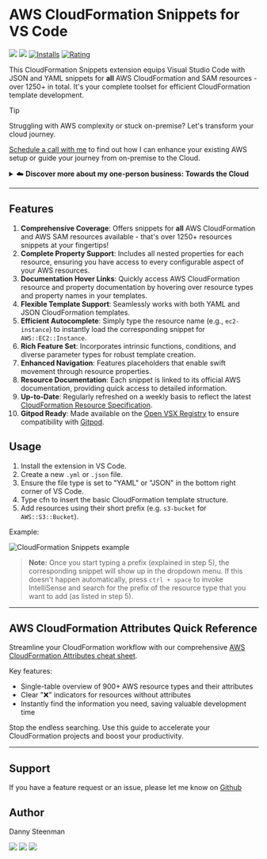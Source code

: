 # AWS CloudFormation Snippets for VS Code

[![](https://img.shields.io/visual-studio-marketplace/v/dannysteenman.cloudformation-yaml-snippets?color=374151&label=Visual%20Studio%20Marketplace&labelColor=000&logo=visual-studio-code&logoColor=0098FF)](https://marketplace.visualstudio.com/items?itemName=dannysteenman.cloudformation-yaml-snippets)
[![](https://img.shields.io/visual-studio-marketplace/v/dannysteenman.cloudformation-yaml-snippets?color=374151&label=Open%20VSX%20Registry&labelColor=000&logo=data:image/svg+xml;base64,PD94bWwgdmVyc2lvbj0iMS4wIiBlbmNvZGluZz0idXRmLTgiPz4KPHN2ZyB2aWV3Qm94PSI0LjYgNSA5Ni4yIDEyMi43IiB4bWxucz0iaHR0cDovL3d3dy53My5vcmcvMjAwMC9zdmciPgogIDxwYXRoIGQ9Ik0zMCA0NC4yTDUyLjYgNUg3LjN6TTQuNiA4OC41aDQ1LjNMMjcuMiA0OS40em01MSAwbDIyLjYgMzkuMiAyMi42LTM5LjJ6IiBmaWxsPSIjYzE2MGVmIi8+CiAgPHBhdGggZD0iTTUyLjYgNUwzMCA0NC4yaDQ1LjJ6TTI3LjIgNDkuNGwyMi43IDM5LjEgMjIuNi0zOS4xem01MSAwTDU1LjYgODguNWg0NS4yeiIgZmlsbD0iI2E2MGVlNSIvPgo8L3N2Zz4=&logoColor=0098FF)](https://open-vsx.org/extension/dannysteenman/cloudformation-yaml-snippets)
[![Installs](https://img.shields.io/visual-studio-marketplace/i/dannysteenman.cloudformation-yaml-snippets 'Currently Installed')](https://marketplace.visualstudio.com/items?itemName=dannysteenman.cloudformation-yaml-snippets)
[![Rating](https://img.shields.io/visual-studio-marketplace/stars/dannysteenman.cloudformation-yaml-snippets)](https://marketplace.visualstudio.com/items?itemName=dannysteenman.cloudformation-yaml-snippets)

This CloudFormation Snippets extension equips Visual Studio Code with JSON and YAML snippets for **all** AWS CloudFormation and SAM resources - over 1250+ in total. It's your complete toolset for efficient CloudFormation template development.

> [!TIP]
> Struggling with AWS complexity or stuck on-premise? Let's transform your cloud journey.
>
> [Schedule a call with me](https://towardsthecloud.com/contact) to find out how I can enhance your existing AWS setup or guide your journey from on-premise to the Cloud.
>
> <details><summary>☁️ <strong>Discover more about my one-person business: Towards the Cloud</strong></summary>
>
> <br/>
>
> Hi, I'm Danny – AWS expert and founder of [Towards the Cloud](https://towardsthecloud.com). With over a decade of hands-on experience, I specialized myself in deploying well-architected, highly scalable and cost-effective AWS Solutions using Infrastructure as Code (IaC).
>
> #### When you work with me, you're getting a package deal of expertise and personalized service:
>
> - **AWS CDK Proficiency**: I bring deep AWS CDK knowledge to the table, ensuring your infrastructure is not just maintainable and scalable, but also fully automated.
> - **AWS Certified**: [Equipped with 7 AWS Certifications](https://www.credly.com/users/dannysteenman/badges), including DevOps Engineer & Solutions Architect Professional, to ensure best practices across diverse cloud scenarios.
> - **Direct Access**: You work with me, not a team of managers. Expect quick decisions and high-quality work.
> - **Tailored Solutions**: Understanding that no two businesses are alike, I Custom-fit cloud infrastructure for your unique needs.
> - **Cost-Effective**: I'll optimize your AWS spending without cutting corners on performance or security.
> - **Seamless CI/CD**: I'll set up smooth CI/CD processes using GitHub Actions, making changes a breeze through Pull Requests.
>
> *My mission is simple: I'll free you from infrastructure headaches so you can focus on what truly matters – your core business.*
>
> Ready to unlock the full potential of AWS Cloud?
>
> <a href="https://towardsthecloud.com/contact"><img alt="Schedule your call" src="https://img.shields.io/badge/schedule%20your%20call-success.svg?style=for-the-badge"/></a>
> </details>

---

## Features

1. **Comprehensive Coverage**: Offers snippets for **all** AWS CloudFormation and AWS SAM resources available - that's over 1250+ resources snippets at your fingertips!
2. **Complete Property Support**: Includes all nested properties for each resource, ensuring you have access to every configurable aspect of your AWS resources.
3. **Documentation Hover Links**: Quickly access AWS CloudFormation resource and property documentation by hovering over resource types and property names in your templates.
4. **Flexible Template Support**: Seamlessly works with both YAML and JSON CloudFormation templates.
5. **Efficient Autocomplete**: Simply type the resource name (e.g., `ec2-instance`) to instantly load the corresponding snippet for `AWS::EC2::Instance`.
6. **Rich Feature Set**: Incorporates intrinsic functions, conditions, and diverse parameter types for robust template creation.
7. **Enhanced Navigation**: Features placeholders that enable swift movement through resource properties.
8. **Resource Documentation**: Each snippet is linked to its official AWS documentation, providing quick access to detailed information.
9. **Up-to-Date**: Regularly refreshed on a weekly basis to reflect the latest [CloudFormation Resource Specification](https://docs.aws.amazon.com/AWSCloudFormation/latest/UserGuide/cfn-resource-specification.html).
10. **Gitpod Ready**: Made available on the [Open VSX Registry](https://open-vsx.org/extension/dannysteenman/cloudformation-yaml-snippets) to ensure compatibility with [Gitpod](https://github.com/dannysteenman/vscode-cloudformation-snippets/issues/14).

## Usage

1. Install the extension in VS Code.
2. Create a new `.yml` or `.json` file.
3. Ensure the file type is set to "YAML" or "JSON" in the bottom right corner of VS Code.
4. Type cfn to insert the basic CloudFormation template structure.
5. Add resources using their short prefix (e.g. `s3-bucket` for `AWS::S3::Bucket`).

Example:

![CloudFormation Snippets example](https://raw.githubusercontent.com/dannysteenman/vscode-cloudformation-snippets/main/images/cfn-snippets-extension-example.gif)

> **Note:** Once you start typing a prefix (explained in step 5), the corresponding snippet will show up in the dropdown menu. If this doesn't happen automatically, press `ctrl + space` to invoke IntelliSense and search for the prefix of the resource type that you want to add (as listed in step 5).

---
## AWS CloudFormation Attributes Quick Reference

Streamline your CloudFormation workflow with our comprehensive [AWS CloudFormation Attributes cheat sheet](https://towardsthecloud.com/aws-cloudformation-resource-attributes).

Key features:
- Single-table overview of 900+ AWS resource types and their attributes
- Clear "❌" indicators for resources without attributes
- Instantly find the information you need, saving valuable development time

Stop the endless searching. Use this guide to accelerate your CloudFormation projects and boost your productivity.

---
## Support

If you have a feature request or an issue, please let me know on [Github](https://github.com/dannysteenman/vscode-cloudformation-snippets/issues)

## Author

Danny Steenman

[![](https://img.shields.io/badge/LinkedIn-0077B5?style=for-the-badge&logo=linkedin&logoColor=white)](https://www.linkedin.com/in/dannysteenman)
[![](https://img.shields.io/badge/X-000000?style=for-the-badge&logo=x&logoColor=white)](https://twitter.com/dannysteenman)
[![](https://img.shields.io/badge/GitHub-2b3137?style=for-the-badge&logo=github&logoColor=white)](https://github.com/dannysteenman)

